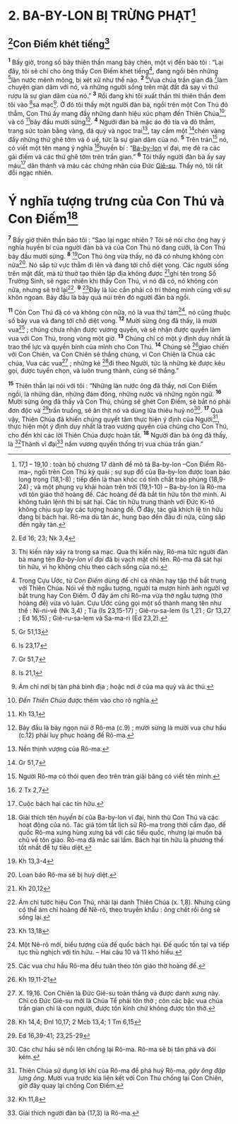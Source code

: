 # 2. BA-BY-LON BỊ TRỪNG PHẠT[^1-39e00600-a41d-4a16-81dc-1e1a5d20615c]

## [^1@-39e00600-a41d-4a16-81dc-1e1a5d20615c]Con Điếm khét tiếng[^2-39e00600-a41d-4a16-81dc-1e1a5d20615c]
<sup><b>1</b></sup> Bấy giờ, trong số bảy thiên thần mang bảy chén, một vị đến bảo tôi : “Lại đây, tôi sẽ chỉ cho ông thấy Con Điếm khét tiếng[^3-39e00600-a41d-4a16-81dc-1e1a5d20615c], đang ngồi bên những [^2@-39e00600-a41d-4a16-81dc-1e1a5d20615c]làn nước mênh mông, bị xét xử như thế nào. <sup><b>2</b></sup> [^3@-39e00600-a41d-4a16-81dc-1e1a5d20615c]Vua chúa trần gian đã [^4@-39e00600-a41d-4a16-81dc-1e1a5d20615c]làm chuyện gian dâm với nó, và những người sống trên mặt đất đã say vì thứ rượu là sự gian dâm của nó.” <sup><b>3</b></sup> Rồi đang khi tôi xuất thần thì thiên thần đem tôi vào [^5@-39e00600-a41d-4a16-81dc-1e1a5d20615c]sa mạc[^4-39e00600-a41d-4a16-81dc-1e1a5d20615c]. Ở đó tôi thấy một người đàn bà, ngồi trên một Con Thú đỏ thẫm, Con Thú ấy mang đầy những danh hiệu xúc phạm đến Thiên Chúa[^5-39e00600-a41d-4a16-81dc-1e1a5d20615c], và có [^6@-39e00600-a41d-4a16-81dc-1e1a5d20615c]bảy đầu mười sừng[^6-39e00600-a41d-4a16-81dc-1e1a5d20615c]. <sup><b>4</b></sup> Người đàn bà mặc áo đỏ tía và đỏ thẫm, trang sức toàn bằng vàng, đá quý và ngọc trai[^7-39e00600-a41d-4a16-81dc-1e1a5d20615c], tay cầm một [^7@-39e00600-a41d-4a16-81dc-1e1a5d20615c]chén vàng đầy những thứ ghê tởm và ô uế, tức là sự gian dâm của nó. <sup><b>5</b></sup> Trên trán[^8-39e00600-a41d-4a16-81dc-1e1a5d20615c] nó, có viết một tên mang ý nghĩa [^8@-39e00600-a41d-4a16-81dc-1e1a5d20615c]huyền bí : “[Ba-by-lon]() vĩ đại, mẹ đẻ ra các gái điếm và các thứ ghê tởm trên trần gian.” <sup><b>6</b></sup> Tôi thấy người đàn bà ấy say máu[^9-39e00600-a41d-4a16-81dc-1e1a5d20615c] dân thánh và máu các chứng nhân của Đức [Giê-su](). Thấy nó, tôi rất đỗi ngạc nhiên.


# Ý nghĩa tượng trưng của Con Thú và Con Điếm[^10-39e00600-a41d-4a16-81dc-1e1a5d20615c]
<sup><b>7</b></sup> Bấy giờ thiên thần bảo tôi : “Sao lại ngạc nhiên ? Tôi sẽ nói cho ông hay ý nghĩa huyền bí của người đàn bà và của Con Thú nó đang cưỡi, là Con Thú bảy đầu mười sừng. <sup><b>8</b></sup> [^9@-39e00600-a41d-4a16-81dc-1e1a5d20615c]Con Thú ông vừa thấy, nó đã có nhưng không còn nữa[^11-39e00600-a41d-4a16-81dc-1e1a5d20615c]. Nó sắp từ vực thẳm đi lên và đang tới chỗ diệt vong. Các người sống trên mặt đất, mà từ thuở tạo thiên lập địa không được [^10@-39e00600-a41d-4a16-81dc-1e1a5d20615c]ghi tên trong Sổ Trường Sinh, sẽ ngạc nhiên khi thấy Con Thú, vì nó đã có, nó không còn nữa, nhưng sẽ trở lại[^12-39e00600-a41d-4a16-81dc-1e1a5d20615c]. <sup><b>9</b></sup> [^11@-39e00600-a41d-4a16-81dc-1e1a5d20615c]Đây là lúc cần phải có trí thông minh cùng với sự khôn ngoan. Bảy đầu là bảy quả núi trên đó người đàn bà ngồi.

<sup><b>11</b></sup> Còn Con Thú đã có và không còn nữa, nó là vua thứ tám[^14-39e00600-a41d-4a16-81dc-1e1a5d20615c], nó cũng thuộc số bảy vua và đang tới chỗ diệt vong. <sup><b>12</b></sup> Mười sừng ông đã thấy, là mười vua[^15-39e00600-a41d-4a16-81dc-1e1a5d20615c] ; chúng chưa nhận được vương quyền, và sẽ nhận được quyền làm vua với Con Thú, trong vòng một giờ. <sup><b>13</b></sup> Chúng chỉ có một ý định duy nhất là trao thế lực và quyền bính của mình cho Con Thú. <sup><b>14</b></sup> Chúng sẽ [^12@-39e00600-a41d-4a16-81dc-1e1a5d20615c]giao chiến với Con Chiên, và Con Chiên sẽ thắng chúng, vì Con Chiên là Chúa các chúa, Vua các vua[^16-39e00600-a41d-4a16-81dc-1e1a5d20615c] ; những kẻ [^13@-39e00600-a41d-4a16-81dc-1e1a5d20615c]đi theo Người, tức là những kẻ được kêu gọi, được tuyển chọn, và luôn trung thành, cũng sẽ thắng.”

<sup><b>15</b></sup> Thiên thần lại nói với tôi : “Những làn nước ông đã thấy, nơi Con Điếm ngồi, là những dân, những đám đông, những nước và những ngôn ngữ. <sup><b>16</b></sup> Mười sừng ông đã thấy và Con Thú, chúng sẽ ghét Con Điếm, sẽ bắt nó phải đơn độc và [^14@-39e00600-a41d-4a16-81dc-1e1a5d20615c]trần truồng, sẽ ăn thịt nó và dùng lửa thiêu huỷ nó[^17-39e00600-a41d-4a16-81dc-1e1a5d20615c]. <sup><b>17</b></sup> Quả vậy, Thiên Chúa đã khiến chúng quyết tâm thực hiện ý định của Người[^18-39e00600-a41d-4a16-81dc-1e1a5d20615c], thực hiện một ý định duy nhất là trao vương quyền của chúng cho Con Thú, cho đến khi các lời Thiên Chúa được hoàn tất. <sup><b>18</b></sup> Người đàn bà ông đã thấy, là [^15@-39e00600-a41d-4a16-81dc-1e1a5d20615c]Thành vĩ đại[^19-39e00600-a41d-4a16-81dc-1e1a5d20615c] nắm vương quyền thống trị vua chúa trần gian.”

[^1-39e00600-a41d-4a16-81dc-1e1a5d20615c]: 17,1 – 19,10 : toàn bộ chương 17 dành để mô tả Ba-by-lon –Con Điếm Rô-ma–, ngồi trên Con Thú kỳ quái ; sự sụp đổ của Ba-by-lon được loan báo long trọng (18,1-8) ; tiếp đến là than khóc có tính chất trào phúng (18,9-24) ; và một phụng vụ khải hoàn trên trời (19,1-10) – Ba-by-lon là Rô-ma với tôn giáo thờ hoàng đế. Các hoàng đế đã bắt tín hữu tôn thờ mình. Ai không tuân lệnh thì bị sát hại. Các tín hữu trung thành với Đức Ki-tô không chịu sụp lạy các tượng hoàng đế. Ở đây, tác giả khích lệ tín hữu đang bị bách hại. Rô-ma dù tàn ác, hung bạo đến đâu đi nữa, cũng sắp đến ngày tàn.
[^2-39e00600-a41d-4a16-81dc-1e1a5d20615c]: Thị kiến này xảy ra trong sa mạc. Qua thị kiến này, Rô-ma tức người đàn bà mang tên *Ba-by-lon vĩ đại* đã bị vạch mặt chỉ tên. Rô-ma đã sát hại tín hữu, vì họ không chịu theo cách sống của nó.
[^3-39e00600-a41d-4a16-81dc-1e1a5d20615c]: Trong Cựu Ước, từ *Con Điếm* dùng để chỉ cá nhân hay tập thể bất trung với Thiên Chúa. Nói về thờ ngẫu tượng, người ta mượn hình ảnh người vợ bất trung hay Con Điếm. Ở đây ám chỉ Rô-ma vừa thờ ngẫu tượng (thờ hoàng đế) vừa vô luân. Cựu Ước cũng gọi một số thành mang tên như thế : Ni-ni-vê (Nk 3,4) ; Tia (Is 23,15-17) ; Giê-ru-sa-lem (Is 1,21 ; Gr 13,27 ; Ed 16,15) ; Giê-ru-sa-lem và Sa-ma-ri (Ed 23,2).
[^4-39e00600-a41d-4a16-81dc-1e1a5d20615c]: Ám chỉ nơi bị tàn phá bình địa ; hoặc nơi ở của ma quỷ và ác thú.
[^5-39e00600-a41d-4a16-81dc-1e1a5d20615c]: *Đến Thiên Chúa* được thêm vào cho rõ nghĩa.
[^6-39e00600-a41d-4a16-81dc-1e1a5d20615c]: Bảy đầu là bảy ngọn núi ở Rô-ma (c.9) ; mười sừng là mười vua chư hầu (c.12) phải luỵ phục hoàng đế Rô-ma.
[^7-39e00600-a41d-4a16-81dc-1e1a5d20615c]: Nền thịnh vượng của Rô-ma.
[^8-39e00600-a41d-4a16-81dc-1e1a5d20615c]: Người Rô-ma có thói quen đeo trên trán giải băng có viết tên mình.
[^9-39e00600-a41d-4a16-81dc-1e1a5d20615c]: Cuộc bách hại các tín hữu.
[^10-39e00600-a41d-4a16-81dc-1e1a5d20615c]: Giải thích tên *huyền bí* của Ba-by-lon vĩ đại, hình thù Con Thú và các hoạt động của nó. Tác giả tóm tắt lịch sử Rô-ma trong thời cấm đạo, đế quốc Rô-ma xưng hùng xưng bá với các tiểu quốc, nhưng lại muốn bá chủ về tôn giáo. Rô-ma đã mắc sai lầm. Bách hại tín hữu là phương thế tốt nhất để tự tiêu diệt.
[^11-39e00600-a41d-4a16-81dc-1e1a5d20615c]: Loan báo Rô-ma sẽ bị huỷ diệt.
[^12-39e00600-a41d-4a16-81dc-1e1a5d20615c]: Ám chỉ tước hiệu Con Thú, nhái lại danh Thiên Chúa (x. 1,8). Nhưng cũng có thể ám chỉ hoàng đế Nê-rô, theo truyền khẩu : ông chết rồi ông sẽ sống lại.
[^14-39e00600-a41d-4a16-81dc-1e1a5d20615c]: Một Nê-rô mới, biểu tượng của đế quốc bách hại. Đế quốc tồn tại và tiếp tục thù nghịch với tín hữu. – Hai câu 10 và 11 khó hiểu.
[^15-39e00600-a41d-4a16-81dc-1e1a5d20615c]: Các vua chư hầu Rô-ma đều tuân theo tôn giáo thờ hoàng đế.
[^16-39e00600-a41d-4a16-81dc-1e1a5d20615c]: X. 19,16. Con Chiên là Đức Giê-su toàn thắng và được danh xưng này. Chỉ có Đức Giê-su mới là Chúa Tể phải tôn thờ ; còn các bậc vua chúa trần gian chỉ là con người, được tôn kính chứ không được tôn thờ.
[^17-39e00600-a41d-4a16-81dc-1e1a5d20615c]: Các chư hầu sẽ nổi lên chống lại Rô-ma. Rô-ma sẽ bị tàn phá và đói kém.
[^18-39e00600-a41d-4a16-81dc-1e1a5d20615c]: Thiên Chúa sử dụng lợi khí của Rô-ma để phá huỷ Rô-ma, *gậy ông đập lưng ông*. Mười vua trước kia liên kết với Con Thú chống lại Con Chiên, giờ đây quay lại chống Con Điếm.
[^19-39e00600-a41d-4a16-81dc-1e1a5d20615c]: Giải thích người đàn bà (17,3) là Rô-ma.
[^1@-39e00600-a41d-4a16-81dc-1e1a5d20615c]: Ed 16; 23; Nk 3,4
[^2@-39e00600-a41d-4a16-81dc-1e1a5d20615c]: Gr 51,13
[^3@-39e00600-a41d-4a16-81dc-1e1a5d20615c]: Is 23,17
[^4@-39e00600-a41d-4a16-81dc-1e1a5d20615c]: Gr 51,7
[^5@-39e00600-a41d-4a16-81dc-1e1a5d20615c]: Is 21,1
[^6@-39e00600-a41d-4a16-81dc-1e1a5d20615c]: Kh 13,1
[^7@-39e00600-a41d-4a16-81dc-1e1a5d20615c]: Gr 51,7
[^8@-39e00600-a41d-4a16-81dc-1e1a5d20615c]: 2 Tx 2,7
[^9@-39e00600-a41d-4a16-81dc-1e1a5d20615c]: Kh 13,3-4
[^10@-39e00600-a41d-4a16-81dc-1e1a5d20615c]: Kh 20,12
[^11@-39e00600-a41d-4a16-81dc-1e1a5d20615c]: Kh 13,18
[^12@-39e00600-a41d-4a16-81dc-1e1a5d20615c]: Kh 19,11-21
[^13@-39e00600-a41d-4a16-81dc-1e1a5d20615c]: Kh 14,4; Đnl 10,17; 2 Mcb 13,4; 1 Tm 6,15
[^14@-39e00600-a41d-4a16-81dc-1e1a5d20615c]: Ed 16,39-41; 23,25-29
[^15@-39e00600-a41d-4a16-81dc-1e1a5d20615c]: Kh 11,8